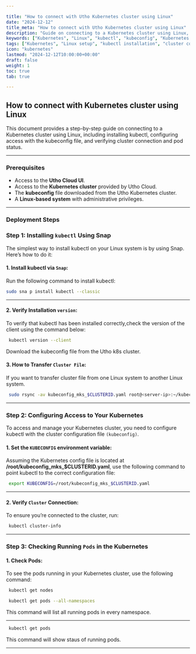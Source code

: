 ```yaml
---

title: "How to connect with Utho Kubernetes cluster using Linux"
date: "2024-12-12"
title_meta: "How to connect with Utho Kubernetes cluster using Linux"
description: "Guide on connecting to a Kubernetes cluster using Linux, including installing kubectl, configuring access with the kubeconfig file, and verifying cluster connection and pod status."
keywords: ["Kubernetes", "Linux", "kubectl", "kubeconfig", "Kubernetes cluster", "Utho k8s", "Kubernetes pods", "cluster access", "Kubernetes setup"]
tags: ["Kubernetes", "Linux setup", "kubectl installation", "cluster connection", "Kubernetes pods", "Utho Cloud"]
icon: "kubernetes"
lastmod: "2024-12-12T10:00:00+00:00"
draft: false
weight: 1
toc: true
tab: true

---
```


## **How to connect with Kubernetes cluster using Linux**

This document provides a step-by-step guide on connecting to a Kubernetes cluster using Linux, including installing kubectl, configuring access with the kubeconfig file, and verifying cluster connection and pod status.

---

### **Prerequisites**
- Access to the **Utho Cloud UI**.
- Access to the **Kubernetes cluster** provided by Utho Cloud.  
- The **kubeconfig** file downloaded from the Utho Kubernetes cluster.
- A **Linux-based system** with administrative privileges.

---
### **Deployment Steps**

### **Step 1: Installing `kubectl` Using Snap**

 The simplest way to install kubectl on your Linux system is by using
 Snap. Here’s how to do it:

#### 1\. Install kubectl via `Snap`:

 Run the following command to install kubectl:

```bash
sudo sna p install kubectl --classic
```
---

#### 2\. Verify Installation `version`:

 To verify that kubectl has been installed correctly,check the version
 of the client using the command below:
```bash
 kubectl version --client
```
 Download the kubeconfig file from the Utho k8s cluster. 

#### 3\.  How to Transfer `Cluster File`:
If you want to transfer cluster file from one Linux system to another Linux system.

```bash
 sudo rsync -av kubeconfig_mks_$CLUSTERID.yaml root@<server-ip>:~/kubeconfig_mks_$CLUSTERID.yaml
```
----
### **Step 2: Configuring Access to Your Kubernetes**

 To access and manage your Kubernetes cluster, you need to configure
 kubectl with the cluster configuration file `(kubeconfig)`.

#### 1\. Set the `KUBECONFIG` environment variable:

 Assuming the Kubernetes config file is located at **/root/kubeconfig_mks_$CLUSTERID.yaml**, use the
following command to point kubectl to the correct configuration file:

```bash
 export KUBECONFIG=/root/kubeconfig_mks_$CLUSTERID.yaml
```
---
#### 2\. Verify `Cluster` Connection:

 To ensure you’re connected to the cluster, run:

```bash
 kubectl cluster-info
```
---
### **Step** **3:** **Checking** **Running** `Pods` **in** **the** **Kubernetes**

#### 1\. Check Pods:

 To see the pods running in your Kubernetes cluster, use the following
 command:

```bash
 kubectl get nodes
```

```bash
 kubectl get pods --all-namespaces
```

 This command will list all running pods in every namespace.

---


```bash
 kubectl get pods
```
This command will show staus of running pods.

---
